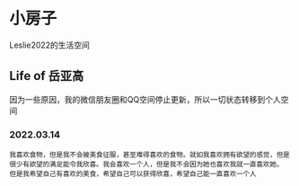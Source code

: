 # 小房子
Leslie2022的生活空间

## Life of 岳亚高
因为一些原因，我的微信朋友圈和QQ空间停止更新，所以一切状态转移到个人空间

### 2022.03.14
    我喜欢食物，但是我不会被美食征服，甚至难得喜欢的食物。就如我喜欢拥有欲望的感觉，但是很少有欲望的满足能令我欣喜。我会喜欢一个人，但是我不会因为她也喜欢我就一直喜欢她。
    但是我希望自己有喜欢的美食，希望自己可以获得欣喜，希望自己能一直喜欢一个人
